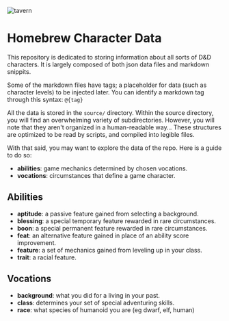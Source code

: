 ![tavern][tavern]

# Homebrew Character Data
This repository is dedicated to storing information about all sorts of D&D characters.
It is largely composed of both json data files and markdown snippits.

Some of the markdown files have tags; a placeholder for data (such as character levels) to be injected later.
You can identify a markdown tag through this syntax: `@{tag}`

All the data is stored in the `source/` directory.
Within the source directory, you will find an overwhelming variety of subdirectories.
However, you will note that they aren't organized in a human-readable way&hellip;
These structures are optimized to be read by scripts, and compiled into legible files.

With that said, you may want to explore the data of the repo.
Here is a guide to do so:
- **abilities**: game mechanics determined by chosen vocations.
- **vocations**: circumstances that define a game character.

## Abilities
- **aptitude**: a passive feature gained from selecting a background.
- **blessing**: a special temporary feature rewarded in rare circumstances.
- **boon**: a special permanent feature rewarded in rare circumstances.
- **feat**: an alternative feature gained in place of an ability score improvement.
- **feature**: a set of mechanics gained from leveling up in your class.
- **trait**: a racial feature.

## Vocations
- **background**: what you did for a living in your past.
- **class**: determines your set of special adventuring skills.
- **race**: what species of humanoid you are (eg dwarf, elf, human)

[tavern]: https://cdna.artstation.com/p/assets/images/images/006/052/170/large/woo-chul-lee-11.jpg?1495674479
